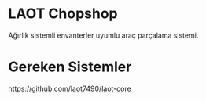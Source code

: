 # LAOT Chopshop
Ağırlık sistemli envanterler uyumlu araç parçalama sistemi.

# Gereken Sistemler
https://github.com/laot7490/laot-core
